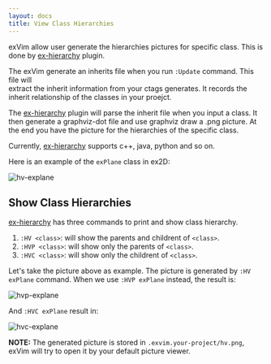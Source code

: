 ```yaml
---
layout: docs
title: View Class Hierarchies
---
```


exVim allow user generate the hierarchies pictures for specific class. This is done
by [ex-hierarchy](http://github.com/exvim/ex-hierarchy) plugin. 

The exVim generate an inherits file when you run `:Update` command. This file will  
extract the inherit information from your ctags generates. It records the inherit 
relationship of the classes in your proejct.

The [ex-hierarchy](http://github.com/exvim/ex-hierarchy) plugin will parse the inherit 
file when you input a class. It then generate a graphviz-dot file and use graphviz draw
a .png picture. At the end you have the picture for the hierarchies of the specific class.  

Currently, [ex-hierarchy](http://github.com/exvim/ex-hierarchy) supports c++, java, python
and so on. 

Here is an example of the `exPlane` class in ex2D:

![hv-explane]({{site.baseurl}}docs/images/hv-explane.png)

## Show Class Hierarchies 

[ex-hierarchy](http://github.com/exvim/ex-hierarchy) has three commands to print and show
class hierarchy.

 1. `:HV <class>`: will show the parents and childrent of `<class>`. 
 1. `:HVP <class>`: will show only the parents of `<class>`.
 1. `:HVC <class>`: will show only the childrent of `<class>`.

 Let's take the picture above as example. The picture is generated by `:HV exPlane` command.
 When we use `:HVP exPlane` instead, the result is:

![hvp-explane]({{site.baseurl}}docs/images/hvp-explane.png)

And `:HVC exPlane` result in:

![hvc-explane]({{site.baseurl}}docs/images/hvc-explane.png)

**NOTE:** The generated picture is stored in `.exvim.your-project/hv.png`, exVim will try 
to open it by your default picture viewer.
